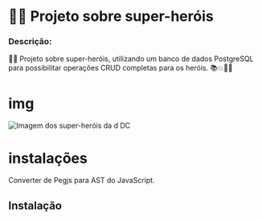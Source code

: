 <h1> 🦸‍♂️ Projeto sobre super-heróis </h1>

<h3> Descrição: </h3>

🦸‍♂️ Projeto sobre super-heróis, utilizando um banco de dados PostgreSQL para possibilitar operações CRUD completas para os heróis. 📚💥🦹‍♂️

# img
<img URL="https://www.google.com/url?sa=i&url=https%3A%2F%2Fcanaltech.com.br%2Fquadrinhos%2Fdc-comics-aponta-quem-sao-seus-15-super-herois-mais-fortes-atualmente-278031%2F&psig=AOvVaw1zBComZatJjxZ6ggNHFGPj&ust=1715277027013000&source=images&cd=vfe&opi=89978449&ved=0CBIQjRxqFwoTCKif_oXP_oUDFQAAAAAdAAAAABAE" alt="Imagem dos super-heróis da d DC ">

# instalações


Converter de Pegjs para AST do JavaScript.

## Instalação



